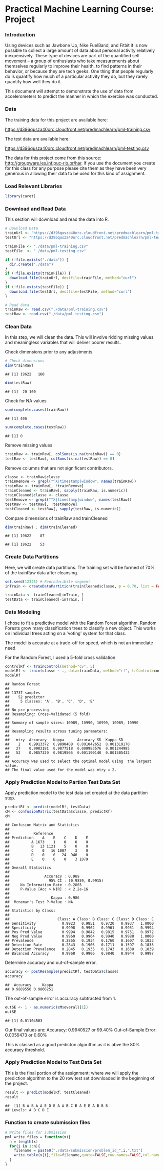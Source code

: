 
Practical Machine Learning Course: Project
========================================================

### Introduction

Using devices such as Jawbone Up, Nike FuelBand, and Fitbit it is now possible to collect a large amount of data about personal activity relatively inexpensively. These type of devices are part of the quantified self movement – a group of enthusiasts who take measurements about themselves regularly to improve their health, to find patterns in their behavior, or because they are tech geeks. One thing that people regularly do is quantify how much of a particular activity they do, but they rarely quantify how well they do it. 

This document will attempt to demonstrate the use of data from accelerometers to predict the manner in which the exercise was conducted.

### Data

The training data for this project are available here:

https://d396qusza40orc.cloudfront.net/predmachlearn/pml-training.csv

The test data are available here:

https://d396qusza40orc.cloudfront.net/predmachlearn/pml-testing.csv

The data for this project come from this source: http://groupware.les.inf.puc-rio.br/har. If you use the document you create for this class for any purpose please cite them as they have been very generous in allowing their data to be used for this kind of assignment.

### Load Relevant Libraries


```r
library(caret)
```

### Download and Read Data

This section will download and read the data into R.


```r
# Download Data
trainUrl <- "https://d396qusza40orc.cloudfront.net/predmachlearn/pml-training.csv"
testUrl <- "https://d396qusza40orc.cloudfront.net/predmachlearn/pml-testing.csv"

trainFile <- "./data/pml-training.csv"
testFile  <- "./data/pml-testing.csv"

if (!file.exists("./data")) {
  dir.create("./data")
}
if (!file.exists(trainFile)) {
  download.file(trainUrl, destfile=trainFile, method="curl")
}
if (!file.exists(testFile)) {
  download.file(testUrl, destfile=testFile, method="curl")
}

# Read data
trainRaw <- read.csv("./data/pml-training.csv")
testRaw <- read.csv("./data/pml-testing.csv")
```

### Clean Data

In this step, we will clean the data. This will involve ridding missing values and meaningless variables that will deliver poorer results.

Check dimensions prior to any adjustments.


```r
# Check dimensions 
dim(trainRaw)
```

```
## [1] 19622   160
```

```r
dim(testRaw)
```

```
## [1]  20 160
```

Check for NA values


```r
sum(complete.cases(trainRaw))
```

```
## [1] 406
```

```r
sum(complete.cases(testRaw))
```

```
## [1] 0
```

Remove missing values


```r
trainRaw <- trainRaw[, colSums(is.na(trainRaw)) == 0] 
testRaw <- testRaw[, colSums(is.na(testRaw)) == 0] 
```

Remove columns that are not significant contributors.


```r
classe <- trainRaw$classe
trainRemove <- grepl("^X|timestamp|window", names(trainRaw))
trainRaw <- trainRaw[, !trainRemove]
trainCleaned <- trainRaw[, sapply(trainRaw, is.numeric)]
trainCleaned$classe <- classe
testRemove <- grepl("^X|timestamp|window", names(testRaw))
testRaw <- testRaw[, !testRemove]
testCleaned <- testRaw[, sapply(testRaw, is.numeric)]
```
Compare dimensions of trainRaw and trainCleaned

```r
dim(trainRaw) ; dim(trainCleaned)
```

```
## [1] 19622    87
```

```
## [1] 19622    53
```
### Create Data Partitions

Here, we will create data partitions. The training set will be formed of 70% of the trainRaw data after cleansing.


```r
set.seed(12345) # Reproducibile segment
inTrain <- createDataPartition(trainCleaned$classe, p = 0.70, list = FALSE)

trainData <- trainCleaned[inTrain, ]
testData <- trainCleaned[-inTrain, ]
```

### Data Modeling

I chose to fit a predictive model with the Random Forest algorithm. Random Forests grow many classification trees to classify a new object. This works on individual trees acting on a 'voting' system for that class.

The model is accurate at a trade-off for speed, which is not an immediate need.

For the Random Forest, I used a 5-fold cross validation.


```r
controlRf <- trainControl(method="cv", 5)
modelRf <- train(classe ~ ., data=trainData, method="rf", trControl=controlRf, ntree=250)
modelRf
```

```
## Random Forest 
## 
## 13737 samples
##    52 predictor
##     5 classes: 'A', 'B', 'C', 'D', 'E' 
## 
## No pre-processing
## Resampling: Cross-Validated (5 fold) 
## 
## Summary of sample sizes: 10989, 10990, 10990, 10989, 10990 
## 
## Resampling results across tuning parameters:
## 
##   mtry  Accuracy   Kappa      Accuracy SD  Kappa SD   
##    2    0.9913372  0.9890408  0.001042652  0.001319170
##   27    0.9903181  0.9877518  0.000983576  0.001244985
##   52    0.9857320  0.9819505  0.001190140  0.001505432
## 
## Accuracy was used to select the optimal model using  the largest value.
## The final value used for the model was mtry = 2.
```

### Apply Prediction Model to Partion Test Data Set

Apply prediction model to the test data set created at the data partition step.


```r
predictRf <- predict(modelRf, testData)
cM <- confusionMatrix(testData$classe, predictRf)
cM
```

```
## Confusion Matrix and Statistics
## 
##           Reference
## Prediction    A    B    C    D    E
##          A 1673    1    0    0    0
##          B   13 1121    5    0    0
##          C    0   16 1007    3    0
##          D    0    0   24  940    0
##          E    0    0    0    3 1079
## 
## Overall Statistics
##                                           
##                Accuracy : 0.989           
##                  95% CI : (0.9859, 0.9915)
##     No Information Rate : 0.2865          
##     P-Value [Acc > NIR] : < 2.2e-16       
##                                           
##                   Kappa : 0.986           
##  Mcnemar's Test P-Value : NA              
## 
## Statistics by Class:
## 
##                      Class: A Class: B Class: C Class: D Class: E
## Sensitivity            0.9923   0.9851   0.9720   0.9937   1.0000
## Specificity            0.9998   0.9962   0.9961   0.9951   0.9994
## Pos Pred Value         0.9994   0.9842   0.9815   0.9751   0.9972
## Neg Pred Value         0.9969   0.9964   0.9940   0.9988   1.0000
## Prevalence             0.2865   0.1934   0.1760   0.1607   0.1833
## Detection Rate         0.2843   0.1905   0.1711   0.1597   0.1833
## Detection Prevalence   0.2845   0.1935   0.1743   0.1638   0.1839
## Balanced Accuracy      0.9960   0.9906   0.9840   0.9944   0.9997
```

Determine accuracy and out-of-sample error. 


```r
accuracy <- postResample(predictRf, testData$classe)
accuracy
```

```
##  Accuracy     Kappa 
## 0.9889550 0.9860251
```

The out-of-sample error is accuracy subtracted from 1.


```r
outSE <- 1 - as.numeric(cM$overall[1])
outSE
```

```
## [1] 0.01104503
```

Our final values are:
Accuracy: 0.9940527 or 99.40%
Out-of-Sample Error: 0.0059473 or 0.60%

This is classed as a good predicton algorithm as it is abve the 80% accuracy threshold.

### Apply Prediction Model to Test Data Set

This is the final portion of the assignment; where we will apply the prediction algorithm to the 20 row test set downloaded in the beginning of the project.


```r
result <- predict(modelRf, testCleaned)
result
```

```
##  [1] B A B A A E D B A A B C B A E E A B B B
## Levels: A B C D E
```

### Function to create submission files

```r
# Write files for submission
pml_write_files = function(x){
  n = length(x)
  for(i in 1:n){
    filename = paste0("./data/submission/problem_id_",i,".txt")
    write.table(x[i],file=filename,quote=FALSE,row.names=FALSE,col.names=FALSE)
  }
}
```

